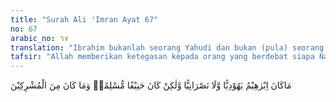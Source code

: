 ```yaml
---
title: "Surah Ali 'Imran Ayat 67"
no: 67
arabic_no: ٦٧
translation: "Ibrahim bukanlah seorang Yahudi dan bukan (pula) seorang Nasrani, tetapi dia adalah seorang yang lurus, Muslim dan dia tidaklah termasuk orang-orang musyrik."
tafsir: "Allah memberikan ketegasan kepada orang yang berdebat siapa Nabi Ibrahim yang sebenarnya (an-Nisa'/4 :125). Ayat ini merupakan jawaban bagi perdebatan orang Yahudi dan Nasrani mengenai agama Nabi Ibrahim. Mereka masing-masing berpendapat bahwa Ibrahim menganut agama yang dipeluk mereka. Pendapat mereka itu sebenarnya adalah dusta karena tidak didasarkan pada bukti-bukti yang nyata. Yang benar ialah keterangan yang didasarkan wahyu yang diyakini kaum Muslimin, karena umat Islam memeluk agama seperti agama yang dipeluk oleh Nabi Ibrahim dan agama Islam mempunyai prinsip-prinsip yang dibawa oleh Nabi Ibrahim. Maka jelaslah bahwa Nabi Ibrahim itu tidak memeluk agama Nasrani dan tidak pula pemeluk agama Yahudi akan tetapi Nabi Ibrahim itu seorang yang taat kepada Allah, tetap berpegang kepada petunjuk Allah serta tunduk dan taat kepada segala yang diperintahkan-Nya.\n\nNabi Ibrahim tidak menganut kepercayaan musyrikin, yaitu kafir Quraisy dan suku Arab lainnya, yang menganggap diri mereka mengikuti agama Nabi Ibrahim. Dari ayat ini dapat dipahami bahwa Nabi Ibrahim adalah orang yang dimuliakan oleh segala pihak, baik orang-orang Yahudi, Nasrani ataupun musyrikin. Tetapi sayang pendapat mereka itu tidak benar, karena Nabi Ibrahim itu tidak beragama seperti agama mereka. Beliau adalah orang Muslim yang ikhlas kepada Allah, sedikit pun tidak pernah mempersekutukan-Nya."
---
```

مَاكَانَ اِبْرٰهِيْمُ يَهُوْدِيًّا وَّلَا نَصْرَانِيًّا وَّلٰكِنْ كَانَ حَنِيْفًا مُّسْلِمًاۗ وَمَا كَانَ مِنَ الْمُشْرِكِيْنَ